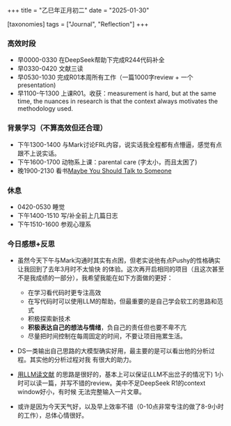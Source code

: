 +++
title = "乙巳年正月初二"
date = "2025-01-30"

[taxonomies]
tags = ["Journal", "Reflection"]
+++

### 高效时段
- 早0000-0330 在DeepSeek帮助下完成R244代码补全
- 早0330-0420 文献三读
- 早0530-1030 完成R01本周所有工作（一篇1000字review + 一个presentation)
- 早1100-午1300 上课R01。收获：measurement is hard, but at the same time, the
    nuances in research is that the context always motivates the methodology used.

### 背景学习（不算高效但还合理）

- 下午1300-1400 与Mark讨论FRL内容，说实话我全程都有点懵逼，感觉有点跟不上说实话。
- 下午1600-1700 动物系上课：parental care (字太小，而且太困了)
- 晚1900-2130 看书[Maybe You Should Talk to Someone](https://stanfordmag.org/contents/book-review-lori-gottlieb-maybe-you-should-talk-to-someone)

### 休息

- 0420-0530 睡觉
- 下午1400-1510 写/补全前上几篇日志
- 下午1510-1600 参观心理系


### 今日感想+反思

- 虽然今天下午与Mark沟通时其实有点困，但老实说他有点Pushy的性格确实让我回到了去年3月时不太愉快
的体验。这次再开启相同的项目（且这次甚至不是我成绩的一部分），我希望我能在如下方面做的更好：
    - 在学习看代码时更专注高效
    - 在写代码时可以使用LLM的帮助，但最重要的是自己学会软工的思路和范式
    - 积极探索新技术
    - **积极表达自己的想法与情绪**，负自己的责任但也要不卑不亢
    - 尽量把时间控制在每周固定的时间，不要让项目拖累生活。

- DS一类输出自己思路的大模型确实好用，最主要的是可以看出他的分析过程。其实他的分析过程对我
    有很大的助力。

- [用LLM读文献](../blog/read-papers-with-llm) 的思路是很好的，基本上可以保证(LLM不出岔子的情况下)
    1小时可以读一篇，并写不错的review。美中不足DeepSeek R1的context window好小，有时候
    无法完整输入一片文章。

- 或许是因为今天天气好，以及早上效率不错（0-10点非常专注的做了8-9小时的工作），总体心情很好。
